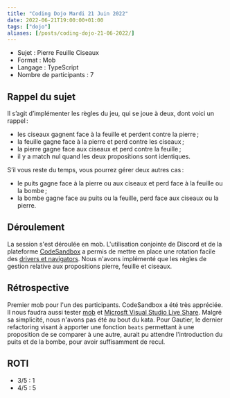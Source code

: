 ```yaml
---
title: "Coding Dojo Mardi 21 Juin 2022"
date: 2022-06-21T19:00:00+01:00
tags: ["dojo"]
aliases: [/posts/coding-dojo-21-06-2022/]
---
```


- Sujet : Pierre Feuille Ciseaux
- Format : Mob
- Langage : TypeScript
- Nombre de participants : 7


## Rappel du sujet

Il s’agit d’implémenter les règles du jeu, qui se joue à deux, dont voici un rappel :

- les ciseaux gagnent face à la feuille et perdent contre la pierre ;
- la feuille gagne face à la pierre et perd contre les ciseaux ;
- la pierre gagne face aux ciseaux et perd contre la feuille ;
- il y a match nul quand les deux propositions sont identiques.

S’il vous reste du temps, vous pourrez gérer deux autres cas :

- le puits gagne face à la pierre ou aux ciseaux et perd face à la feuille ou la bombe ;
- la bombe gagne face au puits ou la feuille, perd face aux ciseaux ou la pierre.

## Déroulement

La session s'est déroulée en mob.
L'utilisation conjointe de Discord et de la plateforme [CodeSandbox](https://codesandbox.io/) a permis de mettre en place une rotation facile des [drivers et navigators](https://martinfowler.com/articles/on-pair-programming.html#DriverAndNavigator).
Nous n'avons implémenté que les règles de gestion relative aux propositions pierre, feuille et ciseaux.

## Rétrospective

Premier mob pour l'un des participants.
CodeSandbox a été très appréciée.
Il nous faudra aussi tester [mob](https://mob.sh/) et [Microsft Visual Studio Live Share](https://marketplace.visualstudio.com/items?itemName=MS-vsliveshare.vsliveshare).
Malgré sa simplicité, nous n'avons pas été au bout du kata. Pour Gautier, le dernier refactoring visant à apporter une fonction `beats` permettant à une proposition de se comparer à une autre, aurait pu attendre l'introduction du puits et de la bombe, pour avoir suffisamment de recul.

## ROTI

- 3/5 : 1
- 4/5 : 5
